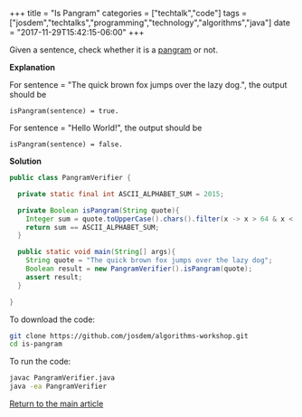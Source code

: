+++
title = "Is Pangram"
categories = ["techtalk","code"]
tags = ["josdem","techtalks","programming","technology","algorithms","java"]
date = "2017-11-29T15:42:15-06:00"
+++


Given a sentence, check whether it is a [pangram](https://en.wikipedia.org/wiki/Pangram) or not.

**Explanation**

For sentence = "The quick brown fox jumps over the lazy dog.", the output should be

```
isPangram(sentence) = true.
```

For sentence = "Hello World!", the output should be

```
isPangram(sentence) = false.
```


**Solution**

```java
public class PangramVerifier {

  private static final int ASCII_ALPHABET_SUM = 2015;

  private Boolean isPangram(String quote){
    Integer sum = quote.toUpperCase().chars().filter(x -> x > 64 & x < 91).distinct().sum();
    return sum == ASCII_ALPHABET_SUM;
  }

  public static void main(String[] args){
    String quote = "The quick brown fox jumps over the lazy dog";
    Boolean result = new PangramVerifier().isPangram(quote);
    assert result;
  }

}
```


To download the code:

```bash
git clone https://github.com/josdem/algorithms-workshop.git
cd is-pangram
```

To run the code:

```bash
javac PangramVerifier.java
java -ea PangramVerifier
```


[Return to the main article](/techtalk/algorithms)
